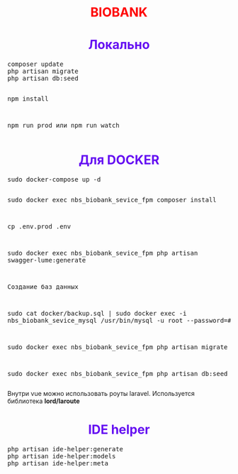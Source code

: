 <h1 style="text-align: center;color: red">BIOBANK</h1>

<h1 style="text-align: center;color: #6610f2">Локально</h1>  
<pre>
composer update
php artisan migrate
php artisan db:seed

npm install

npm run prod 
    или
npm run watch
</pre>




<h1 style="text-align: center;color: #6610f2">Для DOCKER</h1>  
<pre>
sudo docker-compose up -d

sudo docker exec nbs_biobank_sevice_fpm composer install

cp .env.prod .env

sudo docker exec nbs_biobank_sevice_fpm php artisan swagger-lume:generate

Создание баз данных

sudo cat docker/backup.sql | sudo docker exec -i nbs_biobank_sevice_mysql /usr/bin/mysql -u root --password=#tWM1dKA

sudo docker exec nbs_biobank_sevice_fpm php artisan migrate

sudo docker exec nbs_biobank_sevice_fpm php artisan db:seed
</pre> 


Внутри vue можно использовать роуты laravel. 
Используется библиотека <b>lord/laroute</b>


<h1 style="text-align: center;color: #6610f2">IDE helper</h1> 
<pre>
php artisan ide-helper:generate
php artisan ide-helper:models
php artisan ide-helper:meta
</pre>
